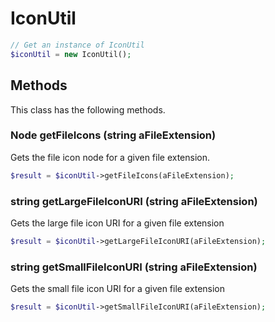 # IconUtil

```php
// Get an instance of IconUtil
$iconUtil = new IconUtil();
```


## Methods
This class has the following methods.


### Node getFileIcons (string aFileExtension)
Gets the file icon node for a given file extension.

```php
$result = $iconUtil->getFileIcons(aFileExtension);
```


### string getLargeFileIconURI (string aFileExtension)
Gets the large file icon URI for a given file extension

```php
$result = $iconUtil->getLargeFileIconURI(aFileExtension);
```


### string getSmallFileIconURI (string aFileExtension)
Gets the small file icon URI for a given file extension

```php
$result = $iconUtil->getSmallFileIconURI(aFileExtension);
```

